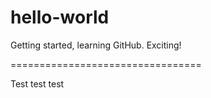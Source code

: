 # hello-world
Getting started, learning GitHub. Exciting!


=================================



Test test test
